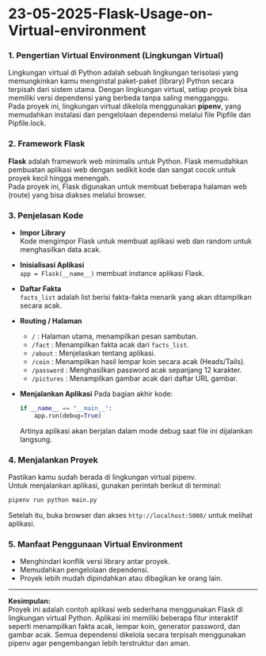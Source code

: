 # 23-05-2025-Flask-Usage-on-Virtual-environment

### 1. **Pengertian Virtual Environment (Lingkungan Virtual)**
Lingkungan virtual di Python adalah sebuah lingkungan terisolasi yang memungkinkan kamu menginstal paket-paket (library) Python secara terpisah dari sistem utama. Dengan lingkungan virtual, setiap proyek bisa memiliki versi dependensi yang berbeda tanpa saling mengganggu.  
Pada proyek ini, lingkungan virtual dikelola menggunakan **pipenv**, yang memudahkan instalasi dan pengelolaan dependensi melalui file Pipfile dan Pipfile.lock.

### 2. **Framework Flask**
**Flask** adalah framework web minimalis untuk Python. Flask memudahkan pembuatan aplikasi web dengan sedikit kode dan sangat cocok untuk proyek kecil hingga menengah.  
Pada proyek ini, Flask digunakan untuk membuat beberapa halaman web (route) yang bisa diakses melalui browser.

### 3. **Penjelasan Kode**
- **Impor Library**  
  Kode mengimpor Flask untuk membuat aplikasi web dan random untuk menghasilkan data acak.

- **Inisialisasi Aplikasi**  
  `app = Flask(__name__)` membuat instance aplikasi Flask.

- **Daftar Fakta**  
  `facts_list` adalah list berisi fakta-fakta menarik yang akan ditampilkan secara acak.

- **Routing / Halaman**
    - `/` : Halaman utama, menampilkan pesan sambutan.
    - `/fact` : Menampilkan fakta acak dari `facts_list`.
    - `/about` : Menjelaskan tentang aplikasi.
    - `/coin` : Menampilkan hasil lempar koin secara acak (Heads/Tails).
    - `/password` : Menghasilkan password acak sepanjang 12 karakter.
    - `/pictures` : Menampilkan gambar acak dari daftar URL gambar.

- **Menjalankan Aplikasi**
  Pada bagian akhir kode:
  ```python
  if __name__ == "__main__":
      app.run(debug=True)
  ```
  Artinya aplikasi akan berjalan dalam mode debug saat file ini dijalankan langsung.

### 4. **Menjalankan Proyek**
Pastikan kamu sudah berada di lingkungan virtual pipenv.  
Untuk menjalankan aplikasi, gunakan perintah berikut di terminal:
```sh
pipenv run python main.py
```
Setelah itu, buka browser dan akses `http://localhost:5000/` untuk melihat aplikasi.

### 5. **Manfaat Penggunaan Virtual Environment**
- Menghindari konflik versi library antar proyek.
- Memudahkan pengelolaan dependensi.
- Proyek lebih mudah dipindahkan atau dibagikan ke orang lain.

---

**Kesimpulan:**  
Proyek ini adalah contoh aplikasi web sederhana menggunakan Flask di lingkungan virtual Python. Aplikasi ini memiliki beberapa fitur interaktif seperti menampilkan fakta acak, lempar koin, generator password, dan gambar acak. Semua dependensi dikelola secara terpisah menggunakan pipenv agar pengembangan lebih terstruktur dan aman.
